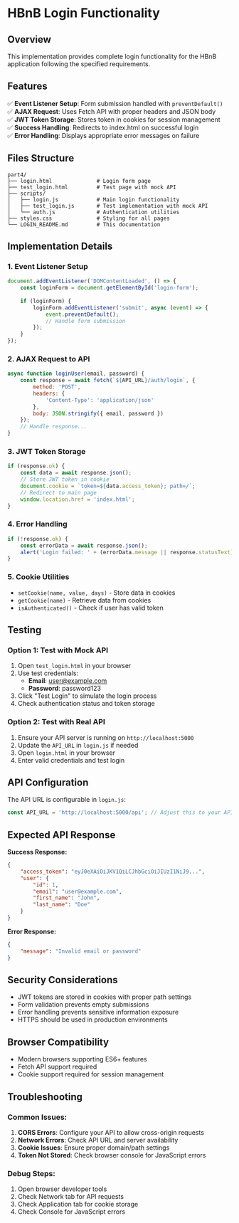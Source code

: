 # HBnB Login Functionality

## Overview

This implementation provides complete login functionality for the HBnB application following the specified requirements.

## Features

✅ **Event Listener Setup**: Form submission handled with `preventDefault()`  
✅ **AJAX Request**: Uses Fetch API with proper headers and JSON body  
✅ **JWT Token Storage**: Stores token in cookies for session management  
✅ **Success Handling**: Redirects to index.html on successful login  
✅ **Error Handling**: Displays appropriate error messages on failure  

## Files Structure

```
part4/
├── login.html              # Login form page
├── test_login.html         # Test page with mock API
├── scripts/
│   ├── login.js            # Main login functionality
│   ├── test_login.js       # Test implementation with mock API
│   └── auth.js             # Authentication utilities
├── styles.css              # Styling for all pages
└── LOGIN_README.md         # This documentation
```

## Implementation Details

### 1. Event Listener Setup
```javascript
document.addEventListener('DOMContentLoaded', () => {
    const loginForm = document.getElementById('login-form');
    
    if (loginForm) {
        loginForm.addEventListener('submit', async (event) => {
            event.preventDefault();
            // Handle form submission
        });
    }
});
```

### 2. AJAX Request to API
```javascript
async function loginUser(email, password) {
    const response = await fetch(`${API_URL}/auth/login`, {
        method: 'POST',
        headers: {
            'Content-Type': 'application/json'
        },
        body: JSON.stringify({ email, password })
    });
    // Handle response...
}
```

### 3. JWT Token Storage
```javascript
if (response.ok) {
    const data = await response.json();
    // Store JWT token in cookie
    document.cookie = `token=${data.access_token}; path=/`;
    // Redirect to main page
    window.location.href = 'index.html';
}
```

### 4. Error Handling
```javascript
if (!response.ok) {
    const errorData = await response.json();
    alert('Login failed: ' + (errorData.message || response.statusText));
}
```

### 5. Cookie Utilities
- `setCookie(name, value, days)` - Store data in cookies
- `getCookie(name)` - Retrieve data from cookies
- `isAuthenticated()` - Check if user has valid token

## Testing

### Option 1: Test with Mock API
1. Open `test_login.html` in your browser
2. Use test credentials:
   - **Email**: user@example.com
   - **Password**: password123
3. Click "Test Login" to simulate the login process
4. Check authentication status and token storage

### Option 2: Test with Real API
1. Ensure your API server is running on `http://localhost:5000`
2. Update the `API_URL` in `login.js` if needed
3. Open `login.html` in your browser
4. Enter valid credentials and test login

## API Configuration

The API URL is configurable in `login.js`:
```javascript
const API_URL = 'http://localhost:5000/api'; // Adjust this to your API URL
```

## Expected API Response

**Success Response:**
```json
{
    "access_token": "eyJ0eXAiOiJKV1QiLCJhbGciOiJIUzI1NiJ9...",
    "user": {
        "id": 1,
        "email": "user@example.com",
        "first_name": "John",
        "last_name": "Doe"
    }
}
```

**Error Response:**
```json
{
    "message": "Invalid email or password"
}
```

## Security Considerations

- JWT tokens are stored in cookies with proper path settings
- Form validation prevents empty submissions
- Error handling prevents sensitive information exposure
- HTTPS should be used in production environments

## Browser Compatibility

- Modern browsers supporting ES6+ features
- Fetch API support required
- Cookie support required for session management

## Troubleshooting

### Common Issues:

1. **CORS Errors**: Configure your API to allow cross-origin requests
2. **Network Errors**: Check API URL and server availability
3. **Cookie Issues**: Ensure proper domain/path settings
4. **Token Not Stored**: Check browser console for JavaScript errors

### Debug Steps:
1. Open browser developer tools
2. Check Network tab for API requests
3. Check Application tab for cookie storage
4. Check Console for JavaScript errors

